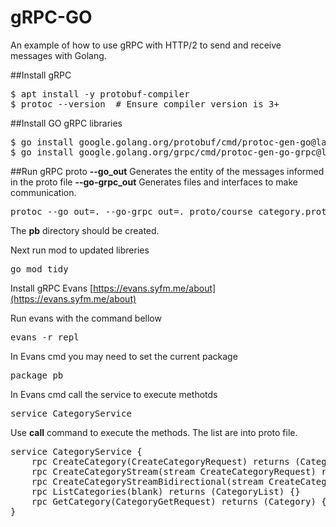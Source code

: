 # gRPC-GO

An example of how to use gRPC with HTTP/2 to send and receive messages with Golang.

##Install gRPC
<pre>
$ apt install -y protobuf-compiler
$ protoc --version  # Ensure compiler version is 3+
</pre>

##Install GO gRPC libraries
<pre>
$ go install google.golang.org/protobuf/cmd/protoc-gen-go@latest
$ go install google.golang.org/grpc/cmd/protoc-gen-go-grpc@latest
</pre>

##Run gRPC proto
**--go_out** Generates the entity of the messages informed in the proto file
**--go-grpc_out** Generates files and interfaces to make communication.
<pre>
protoc --go_out=. --go-grpc_out=. proto/course_category.proto
</pre>
The **pb** directory should be created.

Next run mod to updated libreries
<pre>
go mod tidy
</pre>

Install gRPC Evans 
[https://evans.syfm.me/about](https://evans.syfm.me/about)

Run evans with the command bellow
<pre>
evans -r repl
</pre>

In Evans cmd you may need to set the current package
<pre>
package pb
</pre>

In Evans cmd call the service to execute methotds
<pre>
service CategoryService
</pre>

Use **call** command to execute the methods. The list are into proto file.
<pre>
service CategoryService {
    rpc CreateCategory(CreateCategoryRequest) returns (Category) {}
    rpc CreateCategoryStream(stream CreateCategoryRequest) returns (CategoryList) {}
    rpc CreateCategoryStreamBidirectional(stream CreateCategoryRequest) returns (stream Category) {}
    rpc ListCategories(blank) returns (CategoryList) {}
    rpc GetCategory(CategoryGetRequest) returns (Category) {}
}
</pre>

